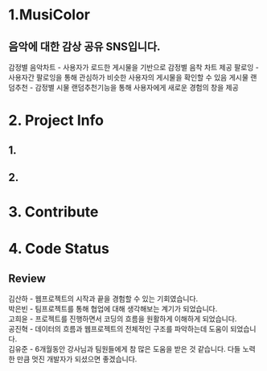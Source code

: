 
# 1.MusiColor
  ## 음악에 대한 감상 공유 SNS입니다.
   감정별 음악차트
      - 사용자가 로드한 게시물을 기반으로 감정별 음착 차트 제공
   팔로잉
      - 사용자간 팔로잉을 통해 관심하가 비슷한 사용자의 게시물을 확인할 수 있음
   게시물 랜덤추천
      - 감정별 시물 랜덤추천기능을 통해 사용자에게 새로운 경험의 창을 제공

# 2. Project Info
  ## 1. 
  ## 2. 

# 3. Contribute

# 4. Code Status




## Review
김산하 - 웹프로젝트의 시작과 끝을 경험할 수 있는 기회였습니다.   
박은빈 - 팀프로젝트를 통해 협업에 대해 생각해보는 계기가 되었습니다.   
고희윤 - 프로젝트를 진행하면서 코딩의 흐름을 원활하게 이해하게 되었습니다.  
공진혁 - 데이터의 흐름과 웹프로젝트의 전체적인 구조를 파악하는데 도움이 되었습니다.  
김유준 - 6개월동안 강사님과 팀원들에게 참 많은 도움을 받은 것 같습니다. 다들 노력한 만큼 멋진 개발자가 되셨으면 좋겠습니다.
